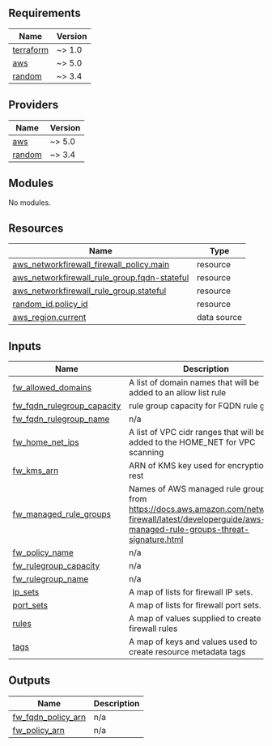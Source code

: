 <!-- BEGIN_TF_DOCS -->

## Requirements

| Name                                                                     | Version |
| ------------------------------------------------------------------------ | ------- |
| <a name="requirement_terraform"></a> [terraform](#requirement_terraform) | ~> 1.0  |
| <a name="requirement_aws"></a> [aws](#requirement_aws)                   | ~> 5.0  |
| <a name="requirement_random"></a> [random](#requirement_random)          | ~> 3.4  |

## Providers

| Name                                                      | Version |
| --------------------------------------------------------- | ------- |
| <a name="provider_aws"></a> [aws](#provider_aws)          | ~> 5.0  |
| <a name="provider_random"></a> [random](#provider_random) | ~> 3.4  |

## Modules

No modules.

## Resources

| Name                                                                                                                                                    | Type        |
| ------------------------------------------------------------------------------------------------------------------------------------------------------- | ----------- |
| [aws_networkfirewall_firewall_policy.main](https://registry.terraform.io/providers/hashicorp/aws/latest/docs/resources/networkfirewall_firewall_policy) | resource    |
| [aws_networkfirewall_rule_group.fqdn-stateful](https://registry.terraform.io/providers/hashicorp/aws/latest/docs/resources/networkfirewall_rule_group)  | resource    |
| [aws_networkfirewall_rule_group.stateful](https://registry.terraform.io/providers/hashicorp/aws/latest/docs/resources/networkfirewall_rule_group)       | resource    |
| [random_id.policy_id](https://registry.terraform.io/providers/hashicorp/random/latest/docs/resources/id)                                                | resource    |
| [aws_region.current](https://registry.terraform.io/providers/hashicorp/aws/latest/docs/data-sources/region)                                             | data source |

## Inputs

| Name                                                                                                            | Description                                                                                                                                              | Type           | Default   | Required |
| --------------------------------------------------------------------------------------------------------------- | -------------------------------------------------------------------------------------------------------------------------------------------------------- | -------------- | --------- | :------: |
| <a name="input_fw_allowed_domains"></a> [fw_allowed_domains](#input_fw_allowed_domains)                         | A list of domain names that will be added to an allow list rule                                                                                          | `list(string)` | n/a       |   yes    |
| <a name="input_fw_fqdn_rulegroup_capacity"></a> [fw_fqdn_rulegroup_capacity](#input_fw_fqdn_rulegroup_capacity) | rule group capacity for FQDN rule group                                                                                                                  | `string`       | `"3000"`  |    no    |
| <a name="input_fw_fqdn_rulegroup_name"></a> [fw_fqdn_rulegroup_name](#input_fw_fqdn_rulegroup_name)             | n/a                                                                                                                                                      | `string`       | n/a       |   yes    |
| <a name="input_fw_home_net_ips"></a> [fw_home_net_ips](#input_fw_home_net_ips)                                  | A list of VPC cidr ranges that will be added to the HOME_NET for VPC scanning                                                                            | `list(string)` | n/a       |   yes    |
| <a name="input_fw_kms_arn"></a> [fw_kms_arn](#input_fw_kms_arn)                                                 | ARN of KMS key used for encryption at rest                                                                                                               | `string`       | n/a       |   yes    |
| <a name="input_fw_managed_rule_groups"></a> [fw_managed_rule_groups](#input_fw_managed_rule_groups)             | Names of AWS managed rule groups from <https://docs.aws.amazon.com/network-firewall/latest/developerguide/aws-managed-rule-groups-threat-signature.html> | `list(string)` | `[]`      |    no    |
| <a name="input_fw_policy_name"></a> [fw_policy_name](#input_fw_policy_name)                                     | n/a                                                                                                                                                      | `string`       | n/a       |   yes    |
| <a name="input_fw_rulegroup_capacity"></a> [fw_rulegroup_capacity](#input_fw_rulegroup_capacity)                | n/a                                                                                                                                                      | `string`       | `"10000"` |    no    |
| <a name="input_fw_rulegroup_name"></a> [fw_rulegroup_name](#input_fw_rulegroup_name)                            | n/a                                                                                                                                                      | `string`       | n/a       |   yes    |
| <a name="input_ip_sets"></a> [ip_sets](#input_ip_sets)                                                          | A map of lists for firewall IP sets.                                                                                                                     | `map(any)`     | `{}`      |    no    |
| <a name="input_port_sets"></a> [port_sets](#input_port_sets)                                                    | A map of lists for firewall port sets.                                                                                                                   | `map(any)`     | `{}`      |    no    |
| <a name="input_rules"></a> [rules](#input_rules)                                                                | A map of values supplied to create firewall rules                                                                                                        | `map(any)`     | n/a       |   yes    |
| <a name="input_tags"></a> [tags](#input_tags)                                                                   | A map of keys and values used to create resource metadata tags                                                                                           | `map(any)`     | n/a       |   yes    |

## Outputs

| Name                                                                                      | Description |
| ----------------------------------------------------------------------------------------- | ----------- |
| <a name="output_fw_fqdn_policy_arn"></a> [fw_fqdn_policy_arn](#output_fw_fqdn_policy_arn) | n/a         |
| <a name="output_fw_policy_arn"></a> [fw_policy_arn](#output_fw_policy_arn)                | n/a         |

<!-- END_TF_DOCS -->
